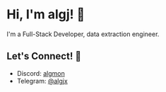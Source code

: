 # Hi, I'm algj! 👋

I'm a Full-Stack Developer, data extraction engineer.

## Let's Connect! 🤝

- Discord: [algmon](https://discord.com/users/969721170272350309)
- Telegram: [@algjx](https://t.me/algjx)
